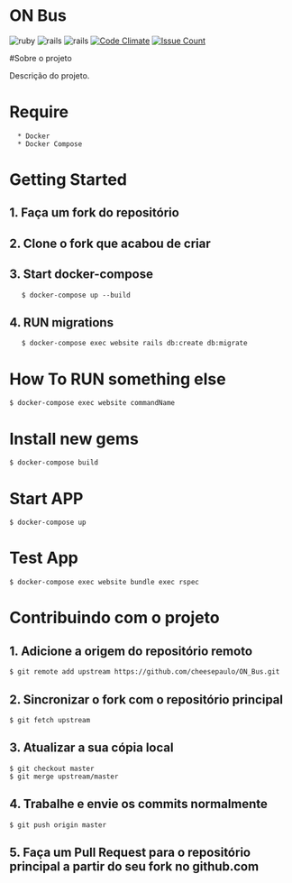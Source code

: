 **ON Bus**
===================

![ruby](https://img.shields.io/badge/Ruby-2.4.1-red.svg)
![rails](https://img.shields.io/badge/Rails-5.1.0-red.svg)
![rails](https://img.shields.io/docker/automated/jrottenberg/ffmpeg.svg)
[![Code Climate](https://codeclimate.com/github/cheesepaulo/ON_Bus/badges/gpa.svg)](https://codeclimate.com/github/cheesepaulo/ON_Bus)
[![Issue Count](https://codeclimate.com/github/cheesepaulo/ON_Bus/badges/issue_count.svg)](https://codeclimate.com/github/cheesepaulo/ON_Bus)

#Sobre o projeto

Descrição do projeto.

# Require
```
  * Docker
  * Docker Compose
```

# Getting Started

## 1. Faça um fork do repositório

## 2. Clone o fork que acabou de criar

## 3. Start docker-compose
```
   $ docker-compose up --build      
```

## 4. RUN migrations
```
   $ docker-compose exec website rails db:create db:migrate      
```

# How To RUN something else
```
$ docker-compose exec website commandName
```

# Install new gems
```
$ docker-compose build
```

# Start APP
```
$ docker-compose up
```

# Test App
```
$ docker-compose exec website bundle exec rspec
```

# Contribuindo com o projeto

## 1. Adicione a origem do repositório remoto
```
$ git remote add upstream https://github.com/cheesepaulo/ON_Bus.git
```

## 2. Sincronizar o fork com o repositório principal
```
$ git fetch upstream
```

## 3. Atualizar a sua cópia local
```
$ git checkout master
$ git merge upstream/master
```

## 4. Trabalhe e envie os commits normalmente
```
$ git push origin master
```

## 5. Faça um Pull Request para o repositório principal a partir do seu fork no github.com
